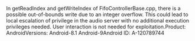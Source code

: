 In getReadIndex and getWriteIndex of FifoControllerBase.cpp, there is a possible out-of-bounds write due to an integer overflow. This could lead to local escalation of privilege in the audio server with no additional execution privileges needed. User interaction is not needed for exploitation.Product: AndroidVersions: Android-8.1 Android-9Android ID: A-120789744